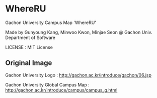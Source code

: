 # WhereRU
Gachon University Campus Map  'WhereRU' 

Made by Gunyoung Kang, Minwoo Kwon, Minjae Seon @ Gachon Univ. Department of Software

LICENSE : MIT License

Original Image
---------------------------------------------------
Gachon University Logo : http://gachon.ac.kr/introduce/gachon/06.jsp

Gachon University Global Campus Map : http://gachon.ac.kr/introduce/campus/campus_g.html
